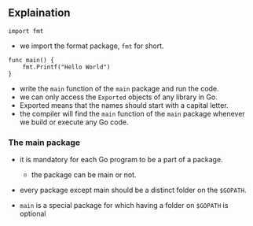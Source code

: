 ## Explaination

`import fmt`
- we import the format package, `fmt` for short.

```
func main() {
    fmt.Printf("Hello World")
}
```
- write the `main` function of the `main` package and run the code.
- we can only access the `Exported` objects of any library in Go.
- Exported means that the names should start with a capital letter.
- the compiler will find the `main` function of the `main` package whenever we build or execute any Go code.

### The main package
- it is mandatory for each Go program to be a part of a package.
    - the package can be main or not.

- every package except main should be a distinct folder on the `$GOPATH`. 
- `main` is a special package for which having a folder on `$GOPATH` is optional